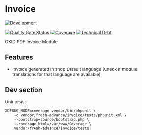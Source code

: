 # Invoice

[![Development](https://github.com/Fresh-Advance/Invoice/actions/workflows/development.yml/badge.svg?branch=b-7.0.x)](https://github.com/Fresh-Advance/Invoice/actions/workflows/development.yml)

[![Quality Gate Status](https://sonarcloud.io/api/project_badges/measure?project=Fresh-Advance_Invoice&metric=alert_status)](https://sonarcloud.io/dashboard?id=Fresh-Advance_Invoice)
[![Coverage](https://sonarcloud.io/api/project_badges/measure?project=Fresh-Advance_Invoice&metric=coverage)](https://sonarcloud.io/dashboard?id=Fresh-Advance_Invoice)
[![Technical Debt](https://sonarcloud.io/api/project_badges/measure?project=Fresh-Advance_Invoice&metric=sqale_index)](https://sonarcloud.io/dashboard?id=Fresh-Advance_Invoice)

OXID PDF Invoice Module

## Features

* Invoice generated in shop Default language (Check if module translations for that language are available)

## Dev section

Unit tests:
```
XDEBUG_MODE=coverage vendor/bin/phpunit \
    -c vendor/fresh-advance/invoice/tests/phpunit.xml \
    --bootstrap=source/bootstrap.php \
    --coverage-html=/var/www/Coverage \
    vendor/fresh-advance/invoice/tests
```